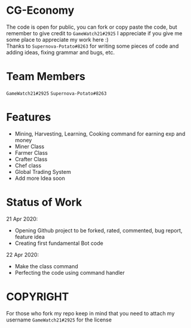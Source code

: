 # CG-Economy
The code is open for public, you can fork or copy paste the code, but remember to give credit to <code>GameWatch21#2925</code> 
I appreciate if you give me some place to appreciate my work here :)
<br>
Thanks to <code>Supernova-Potato#8263</code> for writing some pieces of code and adding ideas, fixing grammar and bugs, etc.

# Team Members
<code>GameWatch21#2925</code>
<code>Supernova-Potato#8263</code>

# Features
<ul>
<li>Mining, Harvesting, Learning, Cooking command for earning exp and money</li>
<li>Miner Class</li>
<li>Farmer Class</li>
<li>Crafter Class</li>
<li>Chef class</li>
<li>Global Trading System</li>
<li>Add more Idea soon</li>
</ul>

# Status of Work
21 Apr 2020: <ul>
<li>Opening Github project to be forked, rated, commented, bug report, feature idea</li>
<li>Creating first fundamental Bot code</li>
</ul>

22 Apr 2020: <ul>
  <li>Make the class command</li>
  <li>Perfecting the code using command handler</li>
</ul>

# COPYRIGHT
For those who fork my repo keep in mind that you need to attach my username <code>GameWatch21#2925</code> for the license
